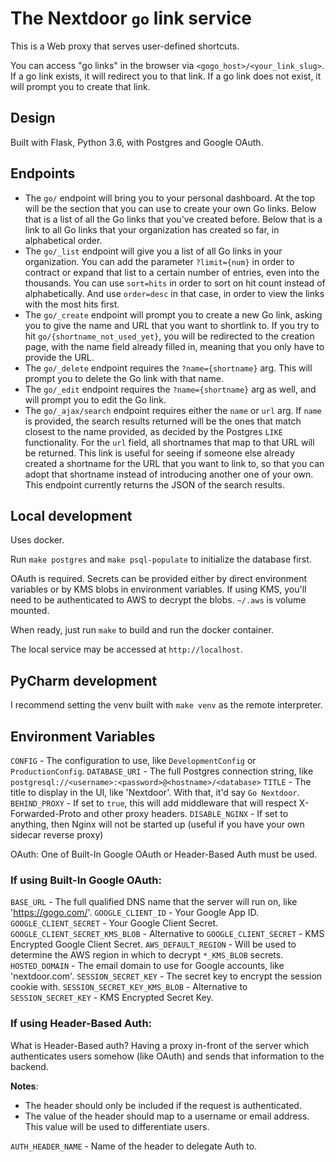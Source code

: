 # The Nextdoor `go` link service
This is a Web proxy that serves user-defined shortcuts.

You can access "go links" in the browser via `<gogo_host>/<your_link_slug>`.
If a go link exists, it will redirect you to that link.
If a go link does not exist, it will prompt you to create that link.

## Design
Built with Flask, Python 3.6, with Postgres and Google OAuth.

## Endpoints
- The `go/` endpoint will bring you to your personal dashboard. At the top will be the section that you can use to create your own Go links. Below that is a list of all the Go links that you've created before. Below that is a link to all Go links that your organization has created so far, in alphabetical order.
- The `go/_list` endpoint will give you a list of all Go links in your organization. You can add the parameter `?limit={num}` in order to contract or expand that list to a certain number of entries, even into the thousands. You can use `sort=hits` in order to sort on hit count instead of alphabetically. And use `order=desc` in that case, in order to view the links with the most hits first.
- The `go/_create` endpoint will prompt you to create a new Go link, asking you to give the name and URL that you want to shortlink to. If you try to hit `go/{shortname_not_used_yet}`, you will be redirected to the creation page, with the name field already filled in, meaning that you only have to provide the URL.
- The `go/_delete` endpoint requires the `?name={shortname}` arg. This will prompt you to delete the Go link with that name.
- The `go/_edit` endpoint requires the `?name={shortname}` arg as well, and will prompt you to edit the Go link.
- The `go/_ajax/search` endpoint requires either the `name` or `url` arg. If `name` is provided, the search results returned will be the ones that match closest to the name provided, as decided by the Postgres `LIKE` functionality. For the `url` field, all shortnames that map to that URL will be returned. This link is useful for seeing if someone else already created a shortname for the URL that you want to link to, so that you can adopt that shortname instead of introducing another one of your own. This endpoint currently returns the JSON of the search results.

## Local development
Uses docker.

Run `make postgres` and `make psql-populate` to initialize the database first.

OAuth is required. Secrets can be provided either by direct environment variables or by KMS blobs in environment variables. If using KMS, you'll need to be authenticated to AWS to decrypt the  blobs. `~/.aws` is volume mounted.

When ready, just run `make` to build and run the docker container.

The local service may be accessed at `http://localhost`.

## PyCharm development
I recommend setting the venv built with `make venv` as the remote interpreter.

## Environment Variables
`CONFIG` - The configuration to use, like `DevelopmentConfig` or `ProductionConfig`.
`DATABASE_URI` - The full Postgres connection string, like `postgresql://<username>:<password>@<hostname>/<database>` 
`TITLE` - The title to display in the UI, like 'Nextdoor'. With that, it'd say `Go Nextdoor`.
`BEHIND_PROXY` - If set to `true`, this will add middleware that will respect X-Forwarded-Proto and other proxy headers.
`DISABLE_NGINX` - If set to anything, then Nginx will not be started up (useful if you have your own sidecar reverse proxy)

OAuth: One of Built-In Google OAuth or Header-Based Auth must be used.

### If using Built-In Google OAuth:
`BASE_URL` - The full qualified DNS name that the server will run on, like 'https://gogo.com/'. 
`GOOGLE_CLIENT_ID` - Your Google App ID.
`GOOGLE_CLIENT_SECRET` - Your Google Client Secret.
`GOOGLE_CLIENT_SECRET_KMS_BLOB` - Alternative to `GOOGLE_CLIENT_SECRET` - KMS Encrypted Google Client Secret.
`AWS_DEFAULT_REGION` - Will be used to determine the AWS region in which to decrypt `*_KMS_BLOB` secrets.
`HOSTED_DOMAIN` - The email domain to use for Google accounts, like 'nextdoor.com'.
`SESSION_SECRET_KEY` - The secret key to encrypt the session cookie with.
`SESSION_SECRET_KEY_KMS_BLOB` - Alternative to `SESSION_SECRET_KEY` - KMS Encrypted Secret Key.

### If using Header-Based Auth:
What is Header-Based auth? Having a proxy in-front of the server which authenticates users somehow (like OAuth) and sends that information to the backend.

**Notes**: 
  * The header should only be included if the request is authenticated.
  * The value of the header should map to a username or email address. This value will be used to differentiate users.

`AUTH_HEADER_NAME` - Name of the header to delegate Auth to.
